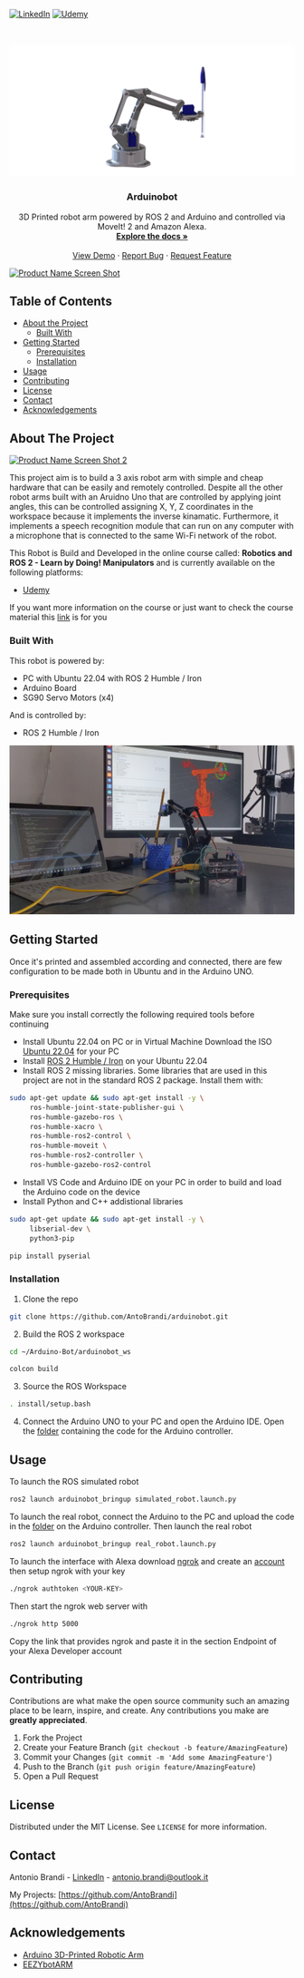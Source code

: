 [![LinkedIn][linkedin-shield]][linkedin-url]
[![Udemy][udemy-shield]][udemy-url]


<!-- PROJECT LOGO -->
<br />
<p align="center">
   <img src="images/logo.png" alt="Logo">

  <h3 align="center">Arduinobot</h3>

  <p align="center">
    3D Printed robot arm powered by ROS 2 and Arduino and controlled via MoveIt! 2 and Amazon Alexa.
    <br />
    <a href="https://github.com/AntoBrandi/arduinobot/"><strong>Explore the docs »</strong></a>
    <br />
    <br />
    <a href="https://github.com/AntoBrandi/arduinobot/">View Demo</a>
    ·
    <a href="https://github.com/AntoBrandi/arduinobot/issues">Report Bug</a>
    ·
    <a href="https://github.com/AntoBrandi/arduinobot/issues">Request Feature</a>
  </p>
</p>

[![Product Name Screen Shot][product-screenshot]](https://example.com)

<!-- TABLE OF CONTENTS -->
## Table of Contents

* [About the Project](#about-the-project)
  * [Built With](#built-with)
* [Getting Started](#getting-started)
  * [Prerequisites](#prerequisites)
  * [Installation](#installation)
* [Usage](#usage)
* [Contributing](#contributing)
* [License](#license)
* [Contact](#contact)
* [Acknowledgements](#acknowledgements)



<!-- ABOUT THE PROJECT -->
## About The Project

[![Product Name Screen Shot 2][product-screenshot-2]](https://example.com)

This project aim is to build a 3 axis robot arm with simple and cheap hardware that can be easily and remotely controlled.
Despite all the other robot arms built with an Aruidno Uno that are controlled by applying joint angles, this can be controlled assigning X, Y, Z coordinates in the workspace because it implements the inverse kinamatic.
Furthermore, it implements a speech recognition module that can run on any computer with a microphone that is connected to the same Wi-Fi network 
of the robot.

This Robot is Build and Developed in the online course called: **Robotics and ROS 2 - Learn by Doing! Manipulators** and is currently available on the following platforms:

* [Udemy](https://www.udemy.com/course/robotics-and-ros-2-learn-by-doing-manipulators/?referralCode=4B27D2CF97C1E099DD4C) 

If you want more information on the course or just want to check the course material this [link](https://github.com/AntoBrandi/Robotics-and-ROS-2-Learn-by-Doing-Manipulators) is for you


### Built With
This robot is powered by:
* PC with Ubuntu 22.04 with ROS 2 Humble / Iron 
* Arduino Board
* SG90 Servo Motors (x4)

And is controlled by:
* ROS 2 Humble / Iron 

[![Product Name Screen Shot Real][product-screenshot-real]](https://example.com)


<!-- GETTING STARTED -->
## Getting Started

Once it's printed and assembled according and connected, there are few configuration to be made both in Ubuntu and in the Arduino UNO.

### Prerequisites

Make sure you install correctly the following required tools before continuing
* Install Ubuntu 22.04 on PC or in Virtual Machine
Download the ISO [Ubuntu 22.04](https://ubuntu.com/download/desktop) for your PC
* Install [ROS 2 Humble / Iron](https://docs.ros.org/en/humble/Installation/Ubuntu-Install-Debians.html) on your Ubuntu 22.04
* Install ROS 2 missing libraries. Some libraries that are used in this project are not in the standard ROS 2 package. Install them with:
```sh
sudo apt-get update && sudo apt-get install -y \
     ros-humble-joint-state-publisher-gui \
     ros-humble-gazebo-ros \
     ros-humble-xacro \
     ros-humble-ros2-control \
     ros-humble-moveit \
     ros-humble-ros2-controller \
     ros-humble-gazebo-ros2-control 
```
* Install VS Code and Arduino IDE on your PC in order to build and load the Arduino code on the device
* Install Python and C++ addistional libraries
```sh
sudo apt-get update && sudo apt-get install -y \
     libserial-dev \
     python3-pip
```

```sh
pip install pyserial
```


### Installation

1. Clone the repo
```sh
git clone https://github.com/AntoBrandi/arduinobot.git
```
2. Build the ROS 2  workspace
```sh
cd ~/Arduino-Bot/arduinobot_ws
```
```sh
colcon build
```
3. Source the ROS Workspace
```sh
. install/setup.bash
```
4. Connect the Arduino UNO to your PC and open the Arduino IDE. Open the [folder](https://github.com/AntoBrandi/Arduino-Bot/tree/noetic/arduinobot_ws/src/arduinobot_controller/arduino)
containing the code for the Arduino controller.



<!-- USAGE EXAMPLES -->
## Usage

To launch the ROS simulated robot
```sh
ros2 launch arduinobot_bringup simulated_robot.launch.py
```

To launch the real robot, connect the Arduino to the PC and upload the code in the [folder](https://github.com/AntoBrandi/Arduino-Bot/blob/humble/arduinobot_ws/src/arduinobot_firmware/firmware/robot_control/robot_control.ino) on the Arduino controller.
Then launch the real robot
```sh
ros2 launch arduinobot_bringup real_robot.launch.py
```

To launch the interface with Alexa download [ngrok](https://ngrok.com/download) and create an [account](https://dashboard.ngrok.com/signup) then setup ngrok with your key
```sh
./ngrok authtoken <YOUR-KEY>
```
Then start the ngrok web server with
```sh
./ngrok http 5000
```
Copy the link that provides ngrok and paste it in the section Endpoint of your Alexa Developer account




<!-- CONTRIBUTING -->
## Contributing

Contributions are what make the open source community such an amazing place to be learn, inspire, and create. Any contributions you make are **greatly appreciated**.

1. Fork the Project
2. Create your Feature Branch (`git checkout -b feature/AmazingFeature`)
3. Commit your Changes (`git commit -m 'Add some AmazingFeature'`)
4. Push to the Branch (`git push origin feature/AmazingFeature`)
5. Open a Pull Request



<!-- LICENSE -->
## License

Distributed under the MIT License. See `LICENSE` for more information.



<!-- CONTACT -->
## Contact

Antonio Brandi - [LinkedIn]([linkedin-url]) - antonio.brandi@outlook.it

My Projects: [https://github.com/AntoBrandi](https://github.com/AntoBrandi)



<!-- ACKNOWLEDGEMENTS -->
## Acknowledgements
* [Arduino 3D-Printed Robotic Arm](https://create.arduino.cc/projecthub/mircemk/arduino-3d-printed-robotic-arm-e824d8?ref=search&ref_id=robot%20arm&offset=86)
* [EEZYbotARM](https://www.thingiverse.com/thing:1015238)





<!-- MARKDOWN LINKS & IMAGES -->
[linkedin-shield]: https://img.shields.io/badge/-LinkedIn-black.svg?style=flat-square&logo=linkedin&colorB=555
[linkedin-url]: https://www.linkedin.com/in/antonio-brandi-512166bb/
[udemy-shield]: https://img.shields.io/badge/-Udemy-black.svg?style=flat-square&logo=udemy&colorB=555
[udemy-url]: https://www.udemy.com/course/robotics-and-ros-2-learn-by-doing-manipulators/?referralCode=4B27D2CF97C1E099DD4C/
[product-screenshot]: images/BB3A0020.jpg
[product-screenshot-2]: images/BB3A0026.jpg
[product-screenshot-real]: images/screen_video.png
